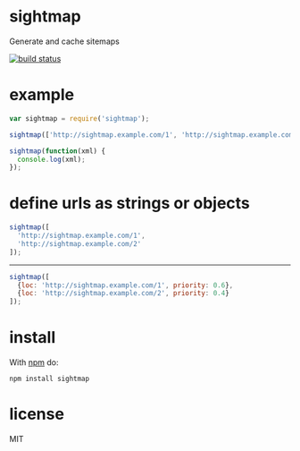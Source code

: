 # sightmap

Generate and cache sitemaps

[![build status](https://secure.travis-ci.org/timhudson/sightmap.png)](http://travis-ci.org/timhudson/sightmap)

# example

``` js
var sightmap = require('sightmap');

sightmap(['http://sightmap.example.com/1', 'http://sightmap.example.com/2']);

sightmap(function(xml) {
  console.log(xml);
});
```

# define urls as strings or objects

``` js
sightmap([
  'http://sightmap.example.com/1',
  'http://sightmap.example.com/2'
]);
```
***

``` js
sightmap([
  {loc: 'http://sightmap.example.com/1', priority: 0.6},
  {loc: 'http://sightmap.example.com/2', priority: 0.4}
]);
```

# install

With [npm](https://npmjs.org) do:

```
npm install sightmap
```

# license

MIT